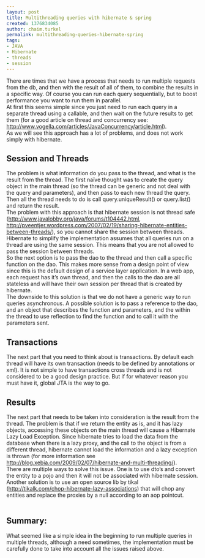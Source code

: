 ```yaml
---
layout: post
title: Multithreading queries with hibernate & spring
created: 1376834085
author: chaim.turkel
permalink: multithreading-queries-hibernate-spring
tags:
- JAVA
- Hibernate
- threads
- session
---
```

<div class="MsoNormal">
	There are times that we have a process that needs to run multiple requests from the db, and then with the result of all of them, to combine the results in a specific way. Of course you can run each query sequentially, but to boost performance you want to run them in parallel. <o:p></o:p></div>
<div class="MsoNormal">
	At first this seems simple since you just need to run each query in a separate thread using a callable, and then wait on the future results to get them (for a good article on thread and concurrency see: <a href="http://www.vogella.com/articles/JavaConcurrency/article.html">http://www.vogella.com/articles/JavaConcurrency/article.html</a>). &nbsp;<o:p></o:p></div>
<div class="MsoNormal">
	As we will see this approach has a lot of problems, and does not work simply with hibernate.<o:p></o:p></div>
<h2>
	Session and Threads<o:p></o:p></h2>
<div class="MsoNormal">
	The problem is what information do you pass to the thread, and what is the result from the thread. The first na&iuml;ve thought was to create the query object in the main thread (so the thread can be generic and not deal with the query and parameters), and then pass to each new thread the query. Then all the thread needs to do is call query.uniqueResult() or query.list() and return the result. <o:p></o:p></div>
<div class="MsoNormal">
	The problem with this approach is that hibernate session is not thread safe (<a href="http://www.javalobby.org/java/forums/t104442.html">http://www.javalobby.org/java/forums/t104442.html</a><span class="MsoHyperlink">, </span><a href="http://pveentjer.wordpress.com/2007/02/19/sharing-hibernate-entities-between-threads/">http://pveentjer.wordpress.com/2007/02/19/sharing-hibernate-entities-between-threads/</a>), so you cannot share the session between threads. Hibernate to simplify the implementation assumes that all queries run on a thread are using the same session. This means that you are not allowed to pass the session between threads.<o:p></o:p></div>
<div class="MsoNormal">
	So the next option is to pass the dao to the thread and then call a specific function on the dao. This makes more sense from a design point of view since this is the default design of a service layer application. In a web app, each request has it&rsquo;s own thread, and then the calls to the dao are all stateless and will have their own session per thread that is created by hibernate. <o:p></o:p></div>
<div class="MsoNormal">
	The downside to this solution is that we do not have a generic way to run queries asynchronous. A possible solution is to pass a reference to the dao, and an object that describes the function and parameters, and the within the thread to use reflection to find the function and to call it with the parameters sent.<o:p></o:p></div>
<h2>
	Transactions<o:p></o:p></h2>
<div class="MsoNormal">
	The next part that you need to think about is transactions. By default each thread will have its own transaction (needs to be defined by annotations or xml). It is not simple to have transactions cross threads and is not considered to be a good design practice. But if for whatever reason you must have it, global JTA is the way to go.<o:p></o:p></div>
<h2>
	Results<o:p></o:p></h2>
<div class="MsoNormal">
	The next part that needs to be taken into consideration is the result from the thread. The problem is that if we return the entity as is, and it has lazy objects, accessing these objects on the main thread will cause a Hibernate Lazy Load Exception. Since hibernate tries to load the data from the database when there is a lazy proxy, and the call to the object is from a different thread, hibernate cannot load the information and a lazy exception is thrown (for more information see <a href="http://blog.xebia.com/2009/02/07/hibernate-and-multi-threading/">http://blog.xebia.com/2009/02/07/hibernate-and-multi-threading/</a>). <o:p></o:p></div>
<div class="MsoNormal">
	There are multiple ways to solve this issue. One is to use dto&rsquo;s and convert the entity to a pojo and then it will not be associated with hibernate session. Another solution is to use an open source lib by tikal (<a href="http://tikalk.com/chop-hibernate-lazy-associations">http://tikalk.com/chop-hibernate-lazy-associations</a>) that will chop any entities and replace the proxies by a null according to an aop pointcut. <o:p></o:p></div>
<div class="MsoNormal">
	&nbsp;</div>
<h2>
	Summary:<o:p></o:p></h2>
<div class="MsoNormal">
	What seemed like a simple idea in the beginning to run multiple queries in multiple threads, although a need sometimes, the implementation must be carefully done to take into account all the issues raised above.<o:p></o:p></div>
<div class="MsoNormal">
	&nbsp;</div>
<div class="MsoNormal">
	&nbsp;</div>
<br />
<div class="MsoNormal">
	&nbsp;</div>

